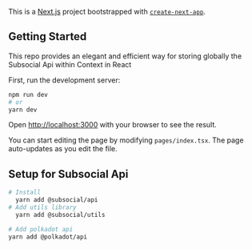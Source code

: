This is a [Next.js](https://nextjs.org/) project bootstrapped with [`create-next-app`](https://github.com/vercel/next.js/tree/canary/packages/create-next-app).

## Getting Started

This repo provides an elegant and efficient way for storing globally the Subsocial Api within Context in React

First, run the development server:

```bash
npm run dev
# or
yarn dev
```

Open [http://localhost:3000](http://localhost:3000) with your browser to see the result.

You can start editing the page by modifying `pages/index.tsx`. The page auto-updates as you edit the file.

## Setup for Subsocial Api

```bash
# Install
  yarn add @subsocial/api
# Add utils library
  yarn add @subsocial/utils

# Add polkadot api
yarn add @polkadot/api

```
